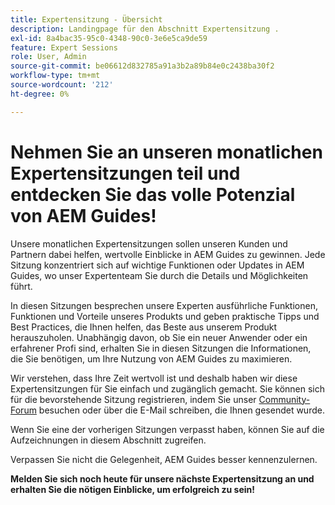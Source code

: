 ```yaml
---
title: Expertensitzung - Übersicht
description: Landingpage für den Abschnitt Expertensitzung .
exl-id: 8a4bac35-95c0-4348-90c0-3e6e5ca9de59
feature: Expert Sessions
role: User, Admin
source-git-commit: be06612d832785a91a3b2a89b84e0c2438ba30f2
workflow-type: tm+mt
source-wordcount: '212'
ht-degree: 0%

---
```


# Nehmen Sie an unseren monatlichen Expertensitzungen teil und entdecken Sie das volle Potenzial von AEM Guides!

Unsere monatlichen Expertensitzungen sollen unseren Kunden und Partnern dabei helfen, wertvolle Einblicke in AEM Guides zu gewinnen. Jede Sitzung konzentriert sich auf wichtige Funktionen oder Updates in AEM Guides, wo unser Expertenteam Sie durch die Details und Möglichkeiten führt.

In diesen Sitzungen besprechen unsere Experten ausführliche Funktionen, Funktionen und Vorteile unseres Produkts und geben praktische Tipps und Best Practices, die Ihnen helfen, das Beste aus unserem Produkt herauszuholen. Unabhängig davon, ob Sie ein neuer Anwender oder ein erfahrener Profi sind, erhalten Sie in diesen Sitzungen die Informationen, die Sie benötigen, um Ihre Nutzung von AEM Guides zu maximieren.

Wir verstehen, dass Ihre Zeit wertvoll ist und deshalb haben wir diese Expertensitzungen für Sie einfach und zugänglich gemacht. Sie können sich für die bevorstehende Sitzung registrieren, indem Sie unser [Community-Forum](https://experienceleaguecommunities.adobe.com/t5/experience-manager-guides/ct-p/aem-xml-documentation?profile.language=de) besuchen oder über die E-Mail schreiben, die Ihnen gesendet wurde.

Wenn Sie eine der vorherigen Sitzungen verpasst haben, können Sie auf die Aufzeichnungen in diesem Abschnitt zugreifen.

Verpassen Sie nicht die Gelegenheit, AEM Guides besser kennenzulernen.

**Melden Sie sich noch heute für unsere nächste Expertensitzung an und erhalten Sie die nötigen Einblicke, um erfolgreich zu sein!**
